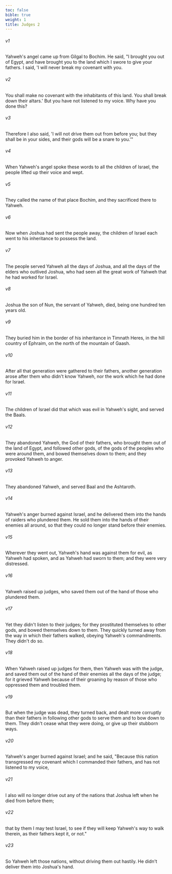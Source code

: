 ```yaml
---
toc: false
bible: true
weight: 1
title: Judges 2
---
```




###### v1 
Yahweh's angel came up from Gilgal to Bochim. He said, "I brought you out of Egypt, and have brought you to the land which I swore to give your fathers. I said, 'I will never break my covenant with you. 

###### v2 
You shall make no covenant with the inhabitants of this land. You shall break down their altars.' But you have not listened to my voice. Why have you done this? 

###### v3 
Therefore I also said, 'I will not drive them out from before you; but they shall be in your sides, and their gods will be a snare to you.'" 

###### v4 
When Yahweh's angel spoke these words to all the children of Israel, the people lifted up their voice and wept. 

###### v5 
They called the name of that place Bochim, and they sacrificed there to Yahweh. 

###### v6 
Now when Joshua had sent the people away, the children of Israel each went to his inheritance to possess the land. 

###### v7 
The people served Yahweh all the days of Joshua, and all the days of the elders who outlived Joshua, who had seen all the great work of Yahweh that he had worked for Israel. 

###### v8 
Joshua the son of Nun, the servant of Yahweh, died, being one hundred ten years old. 

###### v9 
They buried him in the border of his inheritance in Timnath Heres, in the hill country of Ephraim, on the north of the mountain of Gaash. 

###### v10 
After all that generation were gathered to their fathers, another generation arose after them who didn't know Yahweh, nor the work which he had done for Israel. 

###### v11 
The children of Israel did that which was evil in Yahweh's sight, and served the Baals. 

###### v12 
They abandoned Yahweh, the God of their fathers, who brought them out of the land of Egypt, and followed other gods, of the gods of the peoples who were around them, and bowed themselves down to them; and they provoked Yahweh to anger. 

###### v13 
They abandoned Yahweh, and served Baal and the Ashtaroth. 

###### v14 
Yahweh's anger burned against Israel, and he delivered them into the hands of raiders who plundered them. He sold them into the hands of their enemies all around, so that they could no longer stand before their enemies. 

###### v15 
Wherever they went out, Yahweh's hand was against them for evil, as Yahweh had spoken, and as Yahweh had sworn to them; and they were very distressed. 

###### v16 
Yahweh raised up judges, who saved them out of the hand of those who plundered them. 

###### v17 
Yet they didn't listen to their judges; for they prostituted themselves to other gods, and bowed themselves down to them. They quickly turned away from the way in which their fathers walked, obeying Yahweh's commandments. They didn't do so. 

###### v18 
When Yahweh raised up judges for them, then Yahweh was with the judge, and saved them out of the hand of their enemies all the days of the judge; for it grieved Yahweh because of their groaning by reason of those who oppressed them and troubled them. 

###### v19 
But when the judge was dead, they turned back, and dealt more corruptly than their fathers in following other gods to serve them and to bow down to them. They didn't cease what they were doing, or give up their stubborn ways. 

###### v20 
Yahweh's anger burned against Israel; and he said, "Because this nation transgressed my covenant which I commanded their fathers, and has not listened to my voice, 

###### v21 
I also will no longer drive out any of the nations that Joshua left when he died from before them; 

###### v22 
that by them I may test Israel, to see if they will keep Yahweh's way to walk therein, as their fathers kept it, or not." 

###### v23 
So Yahweh left those nations, without driving them out hastily. He didn't deliver them into Joshua's hand.

